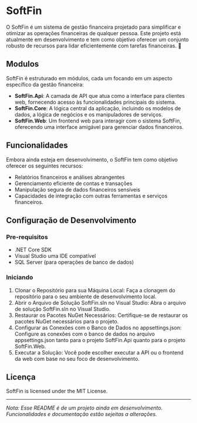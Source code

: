 # SoftFin

O SoftFin é um sistema de gestão financeira projetado para simplificar e otimizar as operações financeiras de qualquer pessoa. Este projeto está atualmente em desenvolvimento e tem como objetivo oferecer um conjunto robusto de recursos para lidar eficientemente com tarefas financeiras. 🚀

## Modulos

SoftFin é estruturado em módulos, cada um focando em um aspecto específico da gestão financeira:

- **SoftFin.Api**: A camada de API que atua como a interface para clientes web, fornecendo acesso às funcionalidades principais do sistema.
- **SoftFin.Core**: A lógica central da aplicação, incluindo os modelos de dados, a lógica de negócios e os manipuladores de serviços.
- **SoftFin.Web**: Um frontend web para interagir com o sistema SoftFin, oferecendo uma interface amigável para gerenciar dados financeiros.

## Funcionalidades

Embora ainda esteja em desenvolvimento, o SoftFin tem como objetivo oferecer os seguintes recursos:

- Relatórios financeiros e análises abrangentes
- Gerenciamento eficiente de contas e transações
- Manipulação segura de dados financeiros sensíveis
- Capacidades de integração com outras ferramentas e serviços financeiros.

## Configuração de Desenvolvimento

### Pre-requisitos

- .NET Core SDK
- Visual Studio uma IDE compatível
- SQL Server (para operações de banco de dados)

### Iniciando

1. Clonar o Repositório para sua Máquina Local: Faça a clonagem do repositório para o seu ambiente de desenvolvimento local.
2. Abrir o Arquivo de Solução SoftFin.sln no Visual Studio: Abra o arquivo de solução SoftFin.sln no Visual Studio.
3. Restaurar os Pacotes NuGet Necessários: Certifique-se de restaurar os pacotes NuGet necessários para o projeto.
4. Configurar as Conexões com o Banco de Dados no appsettings.json: Configure as conexões com o banco de dados no arquivo appsettings.json tanto para o projeto SoftFin.Api quanto para o projeto SoftFin.Web.
5. Executar a Solução: Você pode escolher executar a API ou o frontend da web com base no seu foco de desenvolvimento.

## Licença

SoftFin is licensed under the MIT License.

---

_Nota: Esse README é de um projeto ainda em desenvolvimento. Funcionalidades e documentação estão sejeitas a alterações._
